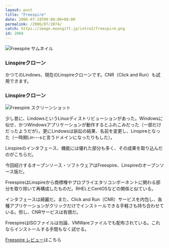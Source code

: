 ```yaml
---
layout: post
title: "Freespire"
date: 2006-07-19T09:00:00+09:00
permalink: /2006/07/2074/
catch: https://image.moongift.jp/intro2/freespire.png
id: 2068
---
```

 ![Freespire サムネイル](https://image.moongift.jp/intro2/freespire.t.png "Freespire サムネイル")
  

### Linspireクローン
  
かつてのLindows、現在のLinspireクローンです。CNR（Click and Run）も試用できます。  
<!--more-->  

### Linspireクローン
  

![Freespire スクリーンショット](https://image.moongift.jp/intro2/freespire.png "Freespire スクリーンショット")

  

少し昔に、LindowsというLinuxディストリビューションがあった。Windowsに似せ、かつWindowsアプリケーションが動作するとふれこみだった（一部だけだったようだが）。更にLindowsは訴訟の結果、名前を変更し、Linspireとなった（一時期Lin---sと言うドメインになったりもした）。

  

Linspireのインタフェース、機能には優れた部分も多く、その成果を取り込んだのがこちらだ。

  

今回紹介するオープンソース・ソフトウェアはFreespire、Linspireのオープンソース版だ。

  

FreespireはLinspireから商標権やプロプライエタリコンポーネントに関わる部分を取り除いて再構成したものだ。RHELとCentOSなどの関係と似ている。

  

インタフェースは綺麗だ。また、Click and Run（CNR）サービスを内包し、各種アプリケーションがクリックだけでインストールできる手軽さも持ち合わせている。但し、CNRサービスは有償だ。

  

FreespireはISOファイルは勿論、VMWareファイルでも配布されている。これならインストールする手間もなく試せる。

  

[Freespire レビュー](http://oss.moongift.jp/review/i-2075.html)はこちら

